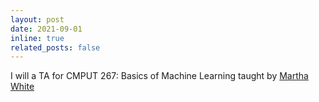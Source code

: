 ```yaml
---
layout: post
date: 2021-09-01
inline: true
related_posts: false
---
```


I will a TA for CMPUT 267: Basics of Machine Learning taught by [Martha White](http://webdocs.cs.ualberta.ca/~whitem/)


